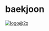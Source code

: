 # baekjoon


<a href=https://www.acmicpc.net/>![logo@2x](https://user-images.githubusercontent.com/107936957/221238266-6179a7f9-e686-4859-9454-d6dd803eba36.png)</a>
